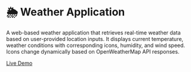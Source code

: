 # 🌦️ Weather Application

A web-based weather application that retrieves real-time weather data based on user-provided location inputs. It displays current temperature, weather conditions with corresponding icons, humidity, and wind speed. Icons change dynamically based on OpenWeatherMap API responses.

[Live Demo](https://yasar-sa.github.io/weather-app/)
